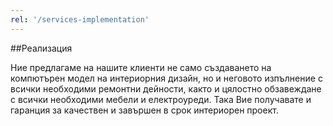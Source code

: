 ```yaml
---
rel: '/services-implementation'
---
```

##Реализация

Ние предлагаме на нашите клиенти не само създаването на компютърен модел на интериорния дизайн, но и неговото изпълнение с всички необходими ремонтни дейности, както и цялостно обзавеждане с всички необходими мебели и електроуреди. Така Вие получавате и гаранция за качествен и завършен в срок интериорен проект.
